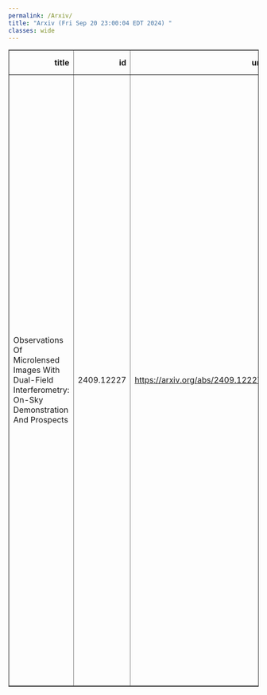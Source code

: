 ```yaml
---
permalink: /Arxiv/
title: "Arxiv (Fri Sep 20 23:00:04 EDT 2024) "
classes: wide
---
```

<table border="1" class="dataframe">
  <thead>
    <tr style="text-align: right;">
      <th>title</th>
      <th>id</th>
      <th>url</th>
      <th>authors</th>
      <th>Local Authors</th>
    </tr>
  </thead>
  <tbody>
    <tr>
      <td>Observations Of Microlensed Images With Dual-Field Interferometry:   On-Sky Demonstration And Prospects</td>
      <td>2409.12227</td>
      <td><a href="https://arxiv.org/abs/2409.12227" target="_blank">https://arxiv.org/abs/2409.12227</a></td>
      <td>P. Mroz, S. Dong, A. Merand, J. Shangguan, J. Woillez, A. Gould, A. Udalski, F. Eisenhauer, Y. -H. Ryu, Z. Wu, Z. Liu, H. Yang, G. Bourdarot, D. Defrere, A. Drescher, M. Fabricius, P. Garcia, R. Genzel, S. Gillessen, S. F. Honig, L. Kreidberg, J. -B. Le Bouquin, D. Lutz, F. Millour, T. Ott, T. Paumard, J. Sauter, T. T. Shimizu, C. Straubmeier, M. Subroweit, F. Widmann, M. K. Szymanski, I. Soszynski, P. Pietrukowicz, S. Kozlowski, R. Poleski, J. Skowron, K. Ulaczyk, M. Gromadzki, K. Rybicki, P. Iwanek, M. Wrona, M. J Mroz, M. D. Albrow, S. -J. Chung, C. Han, K. -H. Hwang, Y. K. Jung, I. -G. Shin, Y. Shvartzvald, J. C. Yee, W. Zang, S. -M. Cha, D. -J. Kim, S. -L. Kim, C. -U. Lee, D. -J. Lee, Y. Lee, B. -G. Park, R. W. Pogge</td>
      <td>Richard Pogge</td>
    </tr>
  </tbody>
</table>